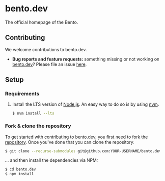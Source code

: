 # bento.dev

The official homepage of the Bento.

## Contributing

We welcome contributions to bento.dev.

- **Bug reports and feature requests:** something missing or not working on [bento.dev](https://bento.dev)? Please file an issue [here](https://github.com/ampproject/bento.dev/issues/new).

## Setup

### Requirements

1. Install the LTS version of [Node.js](https://nodejs.org). An easy way to do so is by using [nvm](https://github.com/nvm-sh/nvm).

   ```sh
   $ nvm install --lts
   ```

### Fork & clone the repository

To get started with contributing to bento.dev, you first need to [fork the repository](https://help.github.com/en/articles/fork-a-repo). Once you've done that you can clone the repository:

```sh
$ git clone --recurse-submodules git@github.com:YOUR-USERNAME/bento.dev.git
```

... and then install the dependencies via NPM:

```sh
$ cd bento.dev
$ npm install
```
